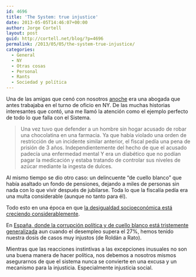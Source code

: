 ```yaml
---
id: 4696
title: 'The System: true injustice'
date: 2013-05-05T14:46:07+00:00
author: Jorge Cortell
layout: post
guid: http://cortell.net/blog/?p=4696
permalink: /2013/05/05/the-system-true-injustice/
categories:
  - General
  - NY
  - Otras cosas
  - Personal
  - Rants
  - Sociedad y polí­tica
---
```

Una de las amigas que cenó con nosotros <a title="http://cortell.net/blog/es/2013/05/ny-shorewalkers-the-great-saunter-2013/" href="http://cortell.net/blog/es/2013/05/ny-shorewalkers-the-great-saunter-2013/" target="_blank">anoche</a> era una abogada que antes trabajaba en el turno de oficio en NY. De las muchas historias interesantes que contó, una me llamó la atención como el ejemplo perfecto de todo lo que falla con el Sistema.

> Una vez tuvo que defender a un hombre sin hogar acusado de robar una chocolatina en una farmacia. Ya que había violado una orden de restricción de un incidente similar anterior, el fiscal pedía una pena de prisión de 3 años. Independientemente del hecho de que el acusado padecía una enfermedad mental Y era un diabético que no podían pagar la medicación y estaba tratando de controlar sus niveles de azúcar mediante la ingesta de dulces.

Al mismo tiempo se dio otro caso: un delincuente &#8220;de cuello blanco&#8221; que había asaltado un fondo de pensiones, dejando a miles de personas sin nada con lo que vivir después de jubilarse. Toda lo que la fiscalía pedía era una multa considerable (aunque no tanto para él).

Todo esto en una época en que <a title="http://scholar.google.com/scholar?q=increasing+socioeconomic+inequality&hl=en&as_sdt=0&as_vis=1&oi=scholart&sa=X&ei=UaeGUYyCC9TF4APJi4DYCw&ved=0CDIQgQMwAA" href="http://scholar.google.com/scholar?q=increasing+socioeconomic+inequality&hl=en&as_sdt=0&as_vis=1&oi=scholart&sa=X&ei=UaeGUYyCC9TF4APJi4DYCw&ved=0CDIQgQMwAA" target="_blank">la desigualdad socioeconómica está creciendo considerablemente</a>.

En <a title="http://www.nytimes.com/2013/05/05/world/europe/in-lean-years-after-boom-spains-graft-laid-bare.html" href="http://www.nytimes.com/2013/05/05/world/europe/in-lean-years-after-boom-spains-graft-laid-bare.html" target="_blank">España, donde la corrupción política y de cuello blanco está tristemente generalizada</a> aun cuando el desempleo supera el 27%, hemos tenido nuestra dosis de casos muy injustos (de Roldán a Rato).

Mientras que las reacciones instintivas a las excepciones inusuales no son una buena manera de hacer política, nos debemos a nosotros mismos asegurarnos de que el sistema nunca se convierte en una excusa y un mecanismo para la injusticia. Especialmente injusticia social.